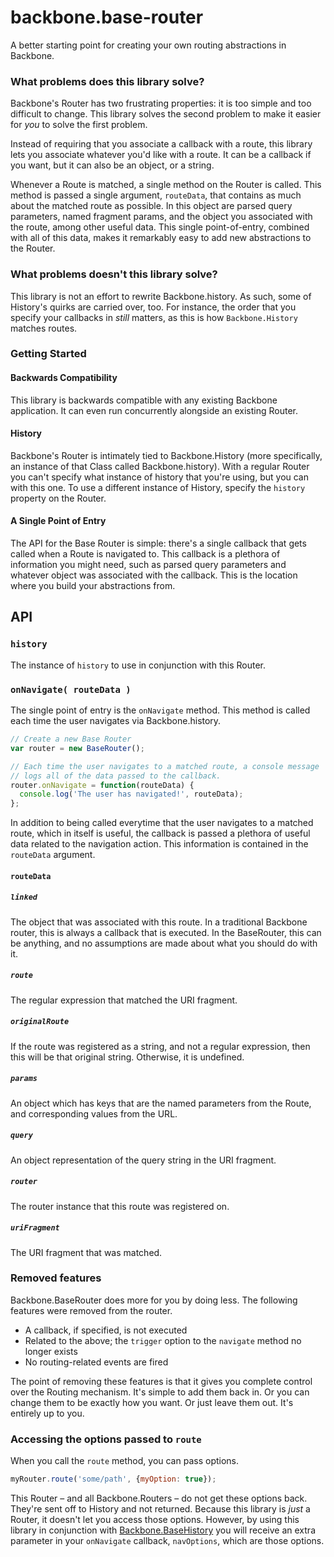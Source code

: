 # backbone.base-router

A better starting point for creating your own routing abstractions in Backbone.

### What problems does this library solve?

Backbone's Router has two frustrating properties: it is too simple and too difficult to
change. This library solves the second problem to make it easier for *you* to solve the
first problem.

Instead of requiring that you associate a callback with a route, this library
lets you associate whatever you'd like with a route. It can be a callback if you want,
but it can also be an object, or a string.

Whenever a Route is matched, a single method on the Router is called. This method is passed a single
argument, `routeData`, that contains as much about the matched route as possible. In this object are parsed
query parameters, named fragment params, and the object you associated with the route, among other useful
data. This single point-of-entry, combined with all of this data, makes it remarkably easy to add new
abstractions to the Router.

### What problems **doesn't** this library solve?

This library is not an effort to rewrite Backbone.history. As such, some of History's quirks are carried
over, too. For instance, the order that you specify your callbacks in *still* matters, as this is how `Backbone.History` matches routes.

### Getting Started

#### Backwards Compatibility

This library is backwards compatible with any existing Backbone application. It can even run concurrently
alongside an existing Router.

#### History

Backbone's Router is intimately tied to Backbone.History (more specifically, an instance
of that Class called Backbone.history). With a regular Router you can't specify what instance
of history that you're using, but you can with this one. To use a different instance of History, specify the
`history` property on the Router.

#### A Single Point of Entry

The API for the Base Router is simple: there's a single callback that gets called when a Route is navigated
to. This callback is a plethora of information you might need, such as parsed query
parameters and whatever object was associated with the callback. This is the location
where you build your abstractions from.

## API

### `history`

The instance of `history` to use in conjunction with this Router.

### `onNavigate( routeData )`

The single point of entry is the `onNavigate` method. This method is called each time the user navigates
via Backbone.history.

```js
// Create a new Base Router
var router = new BaseRouter();

// Each time the user navigates to a matched route, a console message
// logs all of the data passed to the callback.
router.onNavigate = function(routeData) {
  console.log('The user has navigated!', routeData);
};
```

In addition to being called everytime that the user navigates to a matched route, which in itself is useful, the
callback is passed a plethora of useful data related to the navigation action. This information is contained
in the `routeData` argument.

#### `routeData`

##### `linked`

The object that was associated with this route. In a traditional Backbone router, this is always a callback that
is executed. In the BaseRouter, this can be anything, and no assumptions are made about what you should do with it.

##### `route`

The regular expression that matched the URI fragment.

##### `originalRoute`

If the route was registered as a string, and not a regular expression, then this will
be that original string. Otherwise, it is undefined.

##### `params`

An object which has keys that are the named parameters from the Route, and corresponding values
from the URL.

##### `query`

An object representation of the query string in the URI fragment.

##### `router`

The router instance that this route was registered on.

##### `uriFragment`

The URI fragment that was matched.

### Removed features

Backbone.BaseRouter does more for you by doing less. The following features were removed from the router.

- A callback, if specified, is not executed
- Related to the above; the `trigger` option to the `navigate` method no longer exists
- No routing-related events are fired

The point of removing these features is that it gives you complete control over the Routing
mechanism. It's simple to add them back in. Or you can change them to be exactly how you
want. Or just leave them out. It's entirely up to you.

### Accessing the options passed to `route`

When you call the `route` method, you can pass options.

```js
myRouter.route('some/path', {myOption: true});
```

This Router – and all Backbone.Routers – do not get these options back. They're sent off to History and
not returned. Because this library is *just* a Router, it doesn't let you access those options. However, by
using this library in conjunction with [Backbone.BaseHistory](https://github.com/jmeas/backbone.base-history)
you will receive an extra parameter in your `onNavigate` callback, `navOptions`, which are those options.
